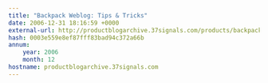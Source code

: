 ```yaml
---
title: "Backpack Weblog: Tips & Tricks"
date: 2006-12-31 18:16:59 +0000
external-url: http://productblogarchive.37signals.com/products/backpack/
hash: 0003e559e8ef87fff83bad94c372a66b
annum:
    year: 2006
    month: 12
hostname: productblogarchive.37signals.com
---
```




